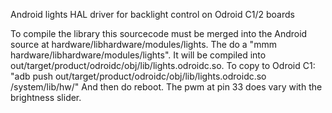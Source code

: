 Android lights HAL driver for backlight control on Odroid C1/2 boards

To compile the library this sourcecode must be merged into the Android source at hardware/libhardware/modules/lights.
The do a "mmm hardware/libhardware/modules/lights".
It will be compiled into out/target/product/odroidc/obj/lib/lights.odroidc.so.
To copy to Odroid C1: "adb push out/target/product/odroidc/obj/lib/lights.odroidc.so /system/lib/hw/"
And then do reboot.
The pwm at pin 33 does vary with the brightness slider.



